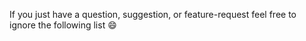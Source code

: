 
If you just have a question, suggestion, or feature-request feel free to ignore the following list :smile:


